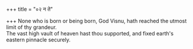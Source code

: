+++
title = "०२ न ते"

+++
None who is born or being born, God Visnu, hath reached the utmost limit of thy grandeur.  
     The vast high vault of heaven hast thou supported, and fixed earth's eastern pinnacle securely.
